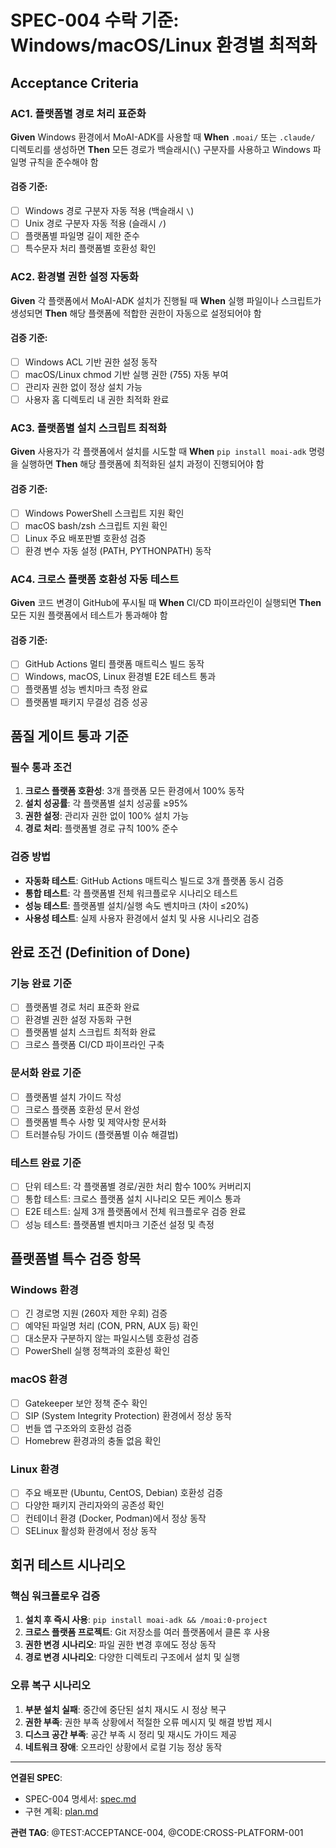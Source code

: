 # SPEC-004 수락 기준: Windows/macOS/Linux 환경별 최적화

## Acceptance Criteria

### AC1. 플랫폼별 경로 처리 표준화

**Given** Windows 환경에서 MoAI-ADK를 사용할 때
**When** `.moai/` 또는 `.claude/` 디렉토리를 생성하면
**Then** 모든 경로가 백슬래시(`\`) 구분자를 사용하고 Windows 파일명 규칙을 준수해야 함

#### 검증 기준:

- [ ] Windows 경로 구분자 자동 적용 (백슬래시 `\`)
- [ ] Unix 경로 구분자 자동 적용 (슬래시 `/`)
- [ ] 플랫폼별 파일명 길이 제한 준수
- [ ] 특수문자 처리 플랫폼별 호환성 확인

### AC2. 환경별 권한 설정 자동화

**Given** 각 플랫폼에서 MoAI-ADK 설치가 진행될 때
**When** 실행 파일이나 스크립트가 생성되면
**Then** 해당 플랫폼에 적합한 권한이 자동으로 설정되어야 함

#### 검증 기준:

- [ ] Windows ACL 기반 권한 설정 동작
- [ ] macOS/Linux chmod 기반 실행 권한 (755) 자동 부여
- [ ] 관리자 권한 없이 정상 설치 가능
- [ ] 사용자 홈 디렉토리 내 권한 최적화 완료

### AC3. 플랫폼별 설치 스크립트 최적화

**Given** 사용자가 각 플랫폼에서 설치를 시도할 때
**When** `pip install moai-adk` 명령을 실행하면
**Then** 해당 플랫폼에 최적화된 설치 과정이 진행되어야 함

#### 검증 기준:

- [ ] Windows PowerShell 스크립트 지원 확인
- [ ] macOS bash/zsh 스크립트 지원 확인
- [ ] Linux 주요 배포판별 호환성 검증
- [ ] 환경 변수 자동 설정 (PATH, PYTHONPATH) 동작

### AC4. 크로스 플랫폼 호환성 자동 테스트

**Given** 코드 변경이 GitHub에 푸시될 때
**When** CI/CD 파이프라인이 실행되면
**Then** 모든 지원 플랫폼에서 테스트가 통과해야 함

#### 검증 기준:

- [ ] GitHub Actions 멀티 플랫폼 매트릭스 빌드 동작
- [ ] Windows, macOS, Linux 환경별 E2E 테스트 통과
- [ ] 플랫폼별 성능 벤치마크 측정 완료
- [ ] 플랫폼별 패키지 무결성 검증 성공

## 품질 게이트 통과 기준

### 필수 통과 조건

1. **크로스 플랫폼 호환성**: 3개 플랫폼 모든 환경에서 100% 동작
2. **설치 성공률**: 각 플랫폼별 설치 성공률 ≥95%
3. **권한 설정**: 관리자 권한 없이 100% 설치 가능
4. **경로 처리**: 플랫폼별 경로 규칙 100% 준수

### 검증 방법

- **자동화 테스트**: GitHub Actions 매트릭스 빌드로 3개 플랫폼 동시 검증
- **통합 테스트**: 각 플랫폼별 전체 워크플로우 시나리오 테스트
- **성능 테스트**: 플랫폼별 설치/실행 속도 벤치마크 (차이 ≤20%)
- **사용성 테스트**: 실제 사용자 환경에서 설치 및 사용 시나리오 검증

## 완료 조건 (Definition of Done)

### 기능 완료 기준

- [ ] 플랫폼별 경로 처리 표준화 완료
- [ ] 환경별 권한 설정 자동화 구현
- [ ] 플랫폼별 설치 스크립트 최적화 완료
- [ ] 크로스 플랫폼 CI/CD 파이프라인 구축

### 문서화 완료 기준

- [ ] 플랫폼별 설치 가이드 작성
- [ ] 크로스 플랫폼 호환성 문서 완성
- [ ] 플랫폼별 특수 사항 및 제약사항 문서화
- [ ] 트러블슈팅 가이드 (플랫폼별 이슈 해결법)

### 테스트 완료 기준

- [ ] 단위 테스트: 각 플랫폼별 경로/권한 처리 함수 100% 커버리지
- [ ] 통합 테스트: 크로스 플랫폼 설치 시나리오 모든 케이스 통과
- [ ] E2E 테스트: 실제 3개 플랫폼에서 전체 워크플로우 검증 완료
- [ ] 성능 테스트: 플랫폼별 벤치마크 기준선 설정 및 측정

## 플랫폼별 특수 검증 항목

### Windows 환경

- [ ] 긴 경로명 지원 (260자 제한 우회) 검증
- [ ] 예약된 파일명 처리 (CON, PRN, AUX 등) 확인
- [ ] 대소문자 구분하지 않는 파일시스템 호환성 검증
- [ ] PowerShell 실행 정책과의 호환성 확인

### macOS 환경

- [ ] Gatekeeper 보안 정책 준수 확인
- [ ] SIP (System Integrity Protection) 환경에서 정상 동작
- [ ] 번들 앱 구조와의 호환성 검증
- [ ] Homebrew 환경과의 충돌 없음 확인

### Linux 환경

- [ ] 주요 배포판 (Ubuntu, CentOS, Debian) 호환성 검증
- [ ] 다양한 패키지 관리자와의 공존성 확인
- [ ] 컨테이너 환경 (Docker, Podman)에서 정상 동작
- [ ] SELinux 활성화 환경에서 정상 동작

## 회귀 테스트 시나리오

### 핵심 워크플로우 검증

1. **설치 후 즉시 사용**: `pip install moai-adk && /moai:0-project`
2. **크로스 플랫폼 프로젝트**: Git 저장소를 여러 플랫폼에서 클론 후 사용
3. **권한 변경 시나리오**: 파일 권한 변경 후에도 정상 동작
4. **경로 변경 시나리오**: 다양한 디렉토리 구조에서 설치 및 실행

### 오류 복구 시나리오

1. **부분 설치 실패**: 중간에 중단된 설치 재시도 시 정상 복구
2. **권한 부족**: 권한 부족 상황에서 적절한 오류 메시지 및 해결 방법 제시
3. **디스크 공간 부족**: 공간 부족 시 정리 및 재시도 가이드 제공
4. **네트워크 장애**: 오프라인 상황에서 로컬 기능 정상 동작

---

**연결된 SPEC**:

- SPEC-004 명세서: [spec.md](./spec.md)
- 구현 계획: [plan.md](./plan.md)

**관련 TAG**: @TEST:ACCEPTANCE-004, @CODE:CROSS-PLATFORM-001
